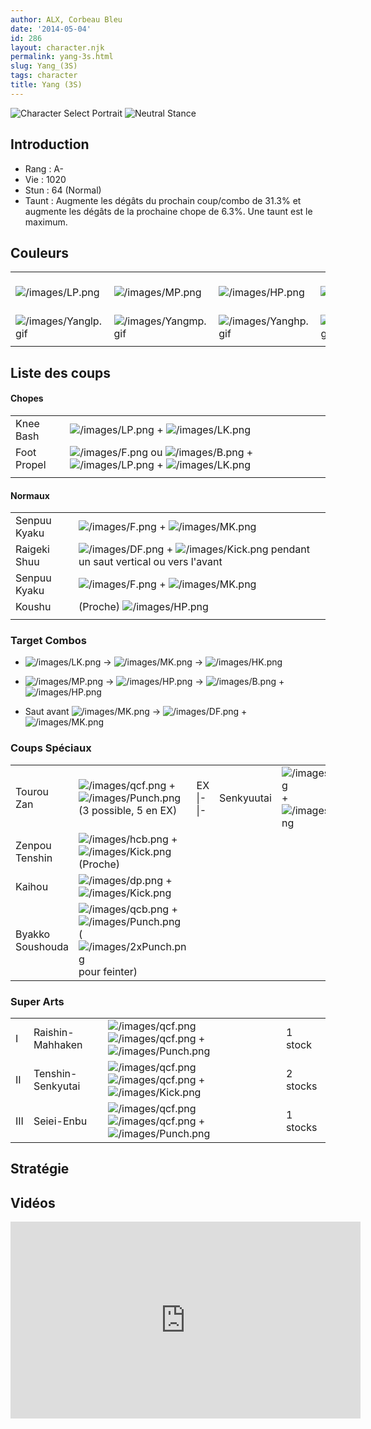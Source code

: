 ```yaml
---
author: ALX, Corbeau Bleu
date: '2014-05-04'
id: 286
layout: character.njk
permalink: yang-3s.html
slug: Yang_(3S)
tags: character
title: Yang (3S)
---
```


![Character Select
Portrait](/images/Yang3sport.gif "Character Select Portrait") ![Neutral
Stance](/images/Yang3s-stance.gif "Neutral Stance")

## Introduction

- Rang : A-
- Vie : 1020
- Stun : 64 (Normal)
- Taunt : Augmente les dégâts du prochain coup/combo de 31.3% et
  augmente les dégâts de la prochaine chope de 6.3%. Une taunt est le
  maximum.

## Couleurs

|                                              |                                              |                                              |                                              |                                              |                                              |                                                                                                              |
|----------------------------------------------|----------------------------------------------|----------------------------------------------|----------------------------------------------|----------------------------------------------|----------------------------------------------|--------------------------------------------------------------------------------------------------------------|
| ![](/images/LP.png "/images/LP.png")         | ![](/images/MP.png "/images/MP.png")         | ![](/images/HP.png "/images/HP.png")         | ![](/images/LK.png "/images/LK.png")         | ![](/images/MK.png "/images/MK.png")         | ![](/images/HK.png "/images/HK.png")         | ![](/images/LP.png "/images/LP.png")![](/images/MK.png "/images/MK.png")![](/images/HP.png "/images/HP.png") |
| ![](/images/Yanglp.gif "/images/Yanglp.gif") | ![](/images/Yangmp.gif "/images/Yangmp.gif") | ![](/images/Yanghp.gif "/images/Yanghp.gif") | ![](/images/Yanglk.gif "/images/Yanglk.gif") | ![](/images/Yangmk.gif "/images/Yangmk.gif") | ![](/images/Yanghk.gif "/images/Yanghk.gif") | ![](/images/Yanglpmkhp.gif "/images/Yanglpmkhp.gif")                                                         |
|                                              |                                              |                                              |                                              |                                              |                                              |                                                                                                              |

## Liste des coups

#### Chopes

|             |                                                                                                                                                        |
|-------------|--------------------------------------------------------------------------------------------------------------------------------------------------------|
| Knee Bash   | ![](/images/LP.png "/images/LP.png") + ![](/images/LK.png "/images/LK.png")                                                                            |
| Foot Propel | ![](/images/F.png "/images/F.png") ou ![](/images/B.png "/images/B.png") + ![](/images/LP.png "/images/LP.png") + ![](/images/LK.png "/images/LK.png") |
|             |                                                                                                                                                        |

#### Normaux

|              |                                                                                                                          |
|--------------|--------------------------------------------------------------------------------------------------------------------------|
| Senpuu Kyaku | ![](/images/F.png "/images/F.png") + ![](/images/MK.png "/images/MK.png")                                                |
| Raigeki Shuu | ![](/images/DF.png "/images/DF.png") + ![](/images/Kick.png "/images/Kick.png") pendant un saut vertical ou vers l'avant |
| Senpuu Kyaku | ![](/images/F.png "/images/F.png") + ![](/images/MK.png "/images/MK.png")                                                |
| Koushu       | (Proche) ![](/images/HP.png "/images/HP.png")                                                                            |
|              |                                                                                                                          |

### Target Combos

- ![](/images/LK.png "/images/LK.png") -\>
  ![](/images/MK.png "/images/MK.png") -\>
  ![](/images/HK.png "/images/HK.png")

<!-- -->

- ![](/images/MP.png "/images/MP.png") -\>
  ![](/images/HP.png "/images/HP.png") -\>
  ![](/images/B.png "/images/B.png") +
  ![](/images/HP.png "/images/HP.png")

<!-- -->

- Saut avant ![](/images/MK.png "/images/MK.png") -\>
  ![](/images/DF.png "/images/DF.png") +
  ![](/images/MK.png "/images/MK.png")

### Coups Spéciaux

|                  |                                                                                                                                                   |           |            |                                                                                   |     |
|------------------|---------------------------------------------------------------------------------------------------------------------------------------------------|-----------|------------|-----------------------------------------------------------------------------------|-----|
| Tourou Zan       | ![](/images/qcf.png "/images/qcf.png") + ![](/images/Punch.png "/images/Punch.png") (3 possible, 5 en EX)                                         | EX \|-\|- | Senkyuutai | ![](/images/qcf.png "/images/qcf.png") + ![](/images/Kick.png "/images/Kick.png") | EX  |
| Zenpou Tenshin   | ![](/images/hcb.png "/images/hcb.png") + ![](/images/Kick.png "/images/Kick.png") (Proche)                                                        |           |            |                                                                                   |     |
| Kaihou           | ![](/images/dp.png "/images/dp.png") + ![](/images/Kick.png "/images/Kick.png")                                                                   |           |            |                                                                                   |     |
| Byakko Soushouda | ![](/images/qcb.png "/images/qcb.png") + ![](/images/Punch.png "/images/Punch.png") (![](/images/2xPunch.png "/images/2xPunch.png") pour feinter) |           |            |                                                                                   |     |

### Super Arts

|     |                   |                                                                                                                            |          |
|-----|-------------------|----------------------------------------------------------------------------------------------------------------------------|----------|
| I   | Raishin-Mahhaken  | ![](/images/qcf.png "/images/qcf.png") ![](/images/qcf.png "/images/qcf.png") + ![](/images/Punch.png "/images/Punch.png") | 1 stock  |
| II  | Tenshin-Senkyutai | ![](/images/qcf.png "/images/qcf.png") ![](/images/qcf.png "/images/qcf.png") + ![](/images/Kick.png "/images/Kick.png")   | 2 stocks |
| III | Seiei-Enbu        | ![](/images/qcf.png "/images/qcf.png") ![](/images/qcf.png "/images/qcf.png") + ![](/images/Punch.png "/images/Punch.png") | 1 stocks |

## Stratégie

## Vidéos

<iframe width='560' height='315' src='https://www.youtube.com/embed/AmNlyK5LnXg' title='YouTube video player' frameborder='0' allow='accelerometer; autoplay; clipboard-write; encrypted-media; gyroscope; picture-in-picture; web-share' allowfullscreen></iframe>